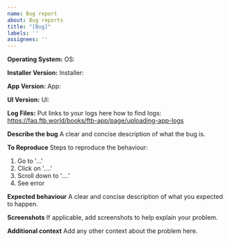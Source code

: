 ```yaml
---
name: Bug report
about: Bug reports
title: "[Bug]"
labels: ''
assignees: ''
---
```


**Operating System:**
OS:

**Installer Version:**
Installer:

**App Version:**
App: 

**UI Version:**
UI: 

**Log Files:**
Put links to your logs here
how to find logs: https://faq.ftb.world/books/ftb-app/page/uploading-app-logs

**Describe the bug**
A clear and concise description of what the bug is.

**To Reproduce**
Steps to reproduce the behaviour:
1. Go to '...'
2. Click on '....'
3. Scroll down to '....'
4. See error

**Expected behaviour**
A clear and concise description of what you expected to happen.

**Screenshots**
If applicable, add screenshots to help explain your problem.

**Additional context**
Add any other context about the problem here.
